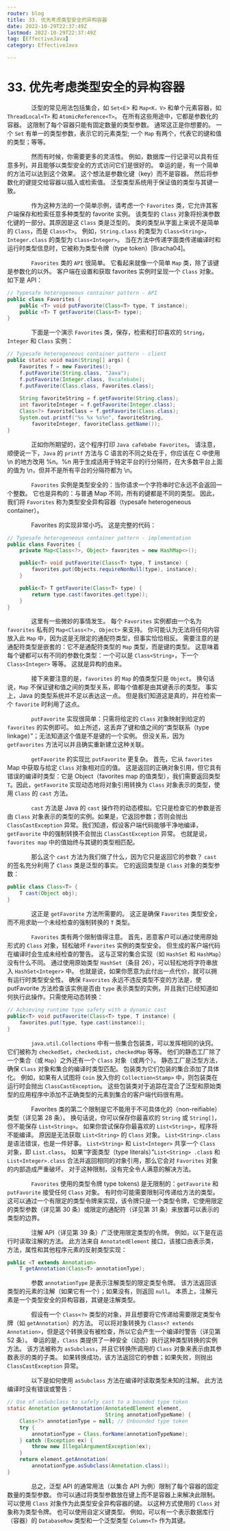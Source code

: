 ```yaml
---
router: blog
title: 33. 优先考虑类型安全的异构容器
date: 2022-10-29T22:37:49Z
lastmod: 2022-10-29T22:37:49Z
tag: [EffectiveJava]
category: EffectiveJava

---
```


# 33. 优先考虑类型安全的异构容器


　　　　泛型的常见用法包括集合，如 `Set<E`> 和 `Map<K，V>` 和单个元素容器，如 `ThreadLocal<T>` 和 `AtomicReference<T>`。 在所有这些用途中，它都是参数化的容器。 这限制了每个容器只能有固定数量的类型参数。 通常这正是你想要的。 一个 `Set` 有单一的类型参数，表示它的元素类型; 一个 `Map` 有两个，代表它的键和值的类型；等等。

　　　　然而有时候，你需要更多的灵活性。 例如，数据库一行记录可以具有任意多列，并且能够以类型安全的方式访问它们是很好的。 幸运的是，有一个简单的方法可以达到这个效果。 这个想法是参数化键（key）而不是容器。 然后将参数化的键提交给容器以插入或检索值。 泛型类型系统用于保证值的类型与其键一致。

　　　　作为这种方法的一个简单示例，请考虑一个 `Favorites` 类，它允许其客户端保存和检索任意多种类型的 favorite 实例。 该类型的 `Class` 对象将扮演参数化键的一部分。其原因是这 `Class` 类是泛型的。 类的类型从字面上来说不是简单的 `Class`，而是 `Class<T>`。 例如，`String.class` 的类型为 `Class<String>`，`Integer.class` 的类型为 `Class<Integer>`。 当在方法中传递字面类传递编译时和运行时类型信息时，它被称为类型令牌（type token）[Bracha04]。

　　　　`Favorites` 类的 `API` 很简单。 它看起来就像一个简单 `Map` 类，除了该键是参数化的以外。 客户端在设置和获取 favorites 实例时呈现一个 `Class` 对象。 如下是 API：

```java
// Typesafe heterogeneous container pattern - API
public class Favorites {
    public <T> void putFavorite(Class<T> type, T instance);
    public <T> T getFavorite(Class<T> type);
}
```

　　　　下面是一个演示 `Favorites` 类，保存，检索和打印喜欢的 `String`，`Integer` 和 `Class` 实例：

```java
// Typesafe heterogeneous container pattern - client
public static void main(String[] args) {
    Favorites f = new Favorites();
    f.putFavorite(String.class, "Java");
    f.putFavorite(Integer.class, 0xcafebabe);
    f.putFavorite(Class.class, Favorites.class);
    
    String favoriteString = f.getFavorite(String.class);
    int favoriteInteger = f.getFavorite(Integer.class);
    Class<?> favoriteClass = f.getFavorite(Class.class);
    System.out.printf("%s %x %s%n", favoriteString,
        favoriteInteger, favoriteClass.getName());
}
```

　　　　正如你所期望的，这个程序打印 `Java cafebabe Favorites`。 请注意，顺便说一下，`Java` 的 `printf` 方法与 C 语言的不同之处在于，你应该在 C 中使用 \n 的地方改用 %n。%n 用于生成适用于特定平台的行分隔符，在大多数平台上面的值为 \n，但并不是所有平台的分隔符都为 \n。

　　　　`Favorites` 实例是类型安全的：当你请求一个字符串时它永远不会返回一个整数。 它也是异构的：与普通 Map 不同，所有的键都是不同的类型。 因此，我们将 `Favorites` 称为类型安全异构容器（typesafe heterogeneous container）。

　　　　Favorites 的实现非常小巧。 这是完整的代码：

```java
// Typesafe heterogeneous container pattern - implementation
public class Favorites {
    private Map<Class<?>, Object> favorites = new HashMap<>();

    public<T> void putFavorite(Class<T> type, T instance) {
        favorites.put(Objects.requireNonNull(type), instance);
    }

    public<T> T getFavorite(Class<T> type) {
        return type.cast(favorites.get(type));
    }
}
```

　　　　这里有一些微妙的事情发生。 每个 `Favorites` 实例都由一个名为 `favorites` 私有的 `Map<Class<?>, Object>` 来支持。 你可能认为无法将任何内容放入此 `Map` 中，因为这是无限定的通配符类型，但事实恰恰相反。 需要注意的是通配符类型是嵌套的：它不是通配符类型的 `Map` 类型，而是键的类型。 这意味着每个键都可以有不同的参数化类型：一个可以是 `Class<String>`，下一个 `Class<Integer>` 等等。 这就是异构的由来。

　　　　接下来要注意的是，`favorites` 的 `Map` 的值类型只是 `Object`。 换句话说，`Map` 不保证键和值之间的类型关系，即每个值都是由其键表示的类型。 事实上，Java 的类型系统并不足以表达这一点。 但是我们知道这是真的，并在检索一个 `favorite` 时利用了这点。

　　　　`putFavorite` 实现很简单：只需将给定的 `Class` 对象映射到给定的 `favorites` 的实例即可。 如上所述，这丢弃了键和值之间的“类型联系（type linkage）”；无法知道这个值是不是键的一个实例。 但没关系，因为 `getFavorites` 方法可以并且确实重新建立这种关联。

　　　　`getFavorite` 的实现比 `putFavorite` 更复杂。 首先，它从 `favorites` Map 中获取与给定 `Class` 对象相对应的值。 这是返回的正确对象引用，但它具有错误的编译时类型：它是 Object（favorites map 的值类型），我们需要返回类型 `T`。因此，`getFavorite` 实现动态地将对象引用转换为 `Class` 对象表示的类型，使用 `Class` 的 `cast` 方法。

　　　　`cast` 方法是 Java 的 `cast` 操作符的动态模拟。它只是检查它的参数是否由 `Class` 对象表示的类型的实例。如果是，它返回参数；否则会抛出 `ClassCastException` 异常。我们知道，假设客户端代码能够干净地编译，`getFavorite` 中的强制转换不会抛出 `ClassCastException` 异常。 也就是说，`favorites map` 中的值始终与其键的类型相匹配。

　　　　那么这个 `cast` 方法为我们做了什么，因为它只是返回它的参数？ `cast` 的签名充分利用了 `Class` 类是泛型的事实。 它的返回类型是 `Class` 对象的类型参数：

```java
public class Class<T> {
    T cast(Object obj);
}
```

　　　　这正是 `getFavorite` 方法所需要的。 这正是确保 `Favorites` 类型安全，而不用求助一个未经检查的强制转换的 `T` 类型。

　　　　`Favorites` 类有两个限制值得注意。 首先，恶意客户可以通过使用原始形式的 `Class` 对象，轻松破坏 `Favorites` 实例的类型安全。 但生成的客户端代码在编译时会生成未经检查的警告。 这与正常的集合实现（如 `HashSet` 和 `HashMap`）没有什么不同。 通过使用原始类型 `HashSet`（条目 26），可以轻松地将字符串放入 `HashSet<Integer>` 中。 也就是说，如果你愿意为此付出一点代价，就可以拥有运行时类型安全性。 确保 `Favorites` 永远不违反类型不变的方法是，使 putFavorite 方法检查该实例是否由 `type` 表示类型的实例，并且我们已经知道如何执行此操作。只需使用动态转换：

```java
// Achieving runtime type safety with a dynamic cast
public<T> void putFavorite(Class<T> type, T instance) {
    favorites.put(type, type.cast(instance));
}
```

　　　　`java.util.Collections` 中有一些集合包装类，可以发挥相同的诀窍。 它们被称为 `checkedSet`，`checkedList`，`checkedMap` 等等。 他们的静态工厂除了一个集合（或 `Map`）之外还有一个 `Class` 对象（或两个）。 静态工厂是泛型方法，确保 `Class` 对象和集合的编译时类型匹配。 包装类为它们包装的集合添加了具体化。 例如，如果有人试图将 `Coin` 放入你的 `Collection<Stamp>` 中，则包装类在运行时会抛出 `ClassCastException`。 这些包装类对于追踪在混合了泛型和原始类型的应用程序中添加不正确类型的元素到集合的客户端代码很有用。

　　　　Favorites 类的第二个限制是它不能用于不可具体化的（non-reifiable）类型（详见第 28 条）。 换句话说，你可以保存你最喜欢的 `String` 或 `String[]`，但不能保存 `List<String>`。 如果你尝试保存你最喜欢的 `List<String>`，程序将不能编译。 原因是无法获取 `List<String>` 的 `Class` 对象。 `List<String>.class` 是语法错误，也是一件好事。 `List<String>` 和 `List<Integer>` 共享一个 `Class` 对象，即 `List.class`。 如果“字面类型（type literals）”`List<String> .clas`s 和 `List<Integer>.class` 合法并返回相同的对象引用，那么它会对 `Favorites` 对象的内部造成严重破坏。 对于这种限制，没有完全令人满意的解决方法。

　　　　`Favorites` 使用的类型令牌 type tokens) 是无限制的：`getFavorite` 和 `putFavorite` 接受任何 `Class` 对象。 有时你可能需要限制可传递给方法的类型。 这可以通过一个有限定的类型令牌来实现，该令牌只是一个类型令牌，它使用限定的类型参数（详见第 30 条）或限定的通配符（详见第 31 条）来放置可以表示的类型的边界。

　　　　注解 API（详见第 39 条）广泛使用限定类型的令牌。 例如，以下是在运行时读取注解的方法。 此方法来自 `AnnotatedElement` 接口，该接口由表示类，方法，属性和其他程序元素的反射类型实现：

```java
public <T extends Annotation>
    T getAnnotation(Class<T> annotationType);
```

　　　　参数 `annotationType` 是表示注解类型的限定类型令牌。 该方法返回该类型的元素的注解（如果它有一个）；如果没有，则返回 `null`。 本质上，注解元素是一个类型安全的异构容器，其键是注解类型。

　　　　假设有一个 `Class<?>` 类型的对象，并且想要将它传递给需要限定类型令牌（如 `getAnnotation`）的方法。 可以将对象转换为 `Class<? extends Annotation>`，但是这个转换没有被检查，所以它会产生一个编译时警告（详见第 52 条）。 幸运的是，`Class` 类提供了一种安全（动态）执行这种类型转换的实例方法。 该方法被称为 `asSubclass`，并且它转换所调用的 `Class` 对象来表示由其参数表示的类的子类。 如果转换成功，该方法返回它的参数；如果失败，则抛出 `ClassCastException` 异常。

　　　　以下是如何使用 `asSubclass` 方法在编译时读取类型未知的注解。 此方法编译时没有错误或警告：

```java
// Use of asSubclass to safely cast to a bounded type token
static Annotation getAnnotation(AnnotatedElement element,
                                String annotationTypeName) {
    Class<?> annotationType = null; // Unbounded type token
    try {
        annotationType = Class.forName(annotationTypeName);
    } catch (Exception ex) {
        throw new IllegalArgumentException(ex);
    }
    return element.getAnnotation(
        annotationType.asSubclass(Annotation.class));
}
```

　　　　总之，泛型 API 的通常用法（以集合 API 为例）限制了每个容器的固定数量的类型参数。 你可以通过将类型参数放在键上而不是容器上来解决此限制。 可以使用 `Class` 对象作为此类型安全异构容器的键。 以这种方式使用的 `Class` 对象称为类型令牌。 也可以使用自定义键类型。 例如，可以有一个表示数据库行（容器）的 `DatabaseRow` 类型和一个泛型类型 `Column<T>` 作为其键。
